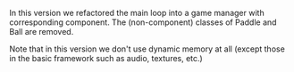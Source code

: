 In this version we refactored the main loop into a game manager with corresponding component. The (non-component) classes of Paddle and Ball are removed.

Note that in this version we don't use dynamic memory at all (except those in the basic framework such as audio, textures, etc.)
